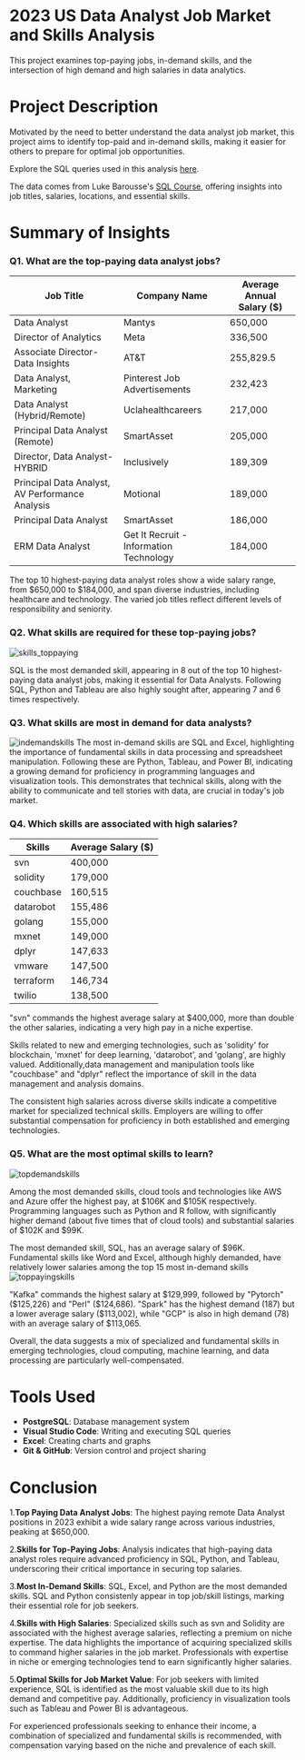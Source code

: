 # 2023 US Data Analyst Job Market and Skills Analysis 
This project examines top-paying jobs, in-demand skills, and the intersection of high demand and high salaries in data analytics.
# Project Description
Motivated by the need to better understand the data analyst job market, this project aims to identify top-paid and in-demand skills, making it easier for others to prepare for optimal job opportunities.

Explore the SQL queries used in this analysis [here](project_queries).

The data comes from Luke Barousse's  [SQL Course](http://lukebarousse.com/sql), offering insights into job titles, salaries, locations, and essential skills.

# Summary of Insights
### Q1. What are the top-paying data analyst jobs?
| Job Title                                      | Company Name                                 | Average Annual Salary ($) |
|------------------------------------------------|----------------------------------------------|---------------------------|
| Data Analyst                                   | Mantys                                       | 650,000                   |
| Director of Analytics                          | Meta                                         | 336,500                   |
| Associate Director- Data Insights              | AT&T                                         | 255,829.5                 |
| Data Analyst, Marketing                        | Pinterest Job Advertisements                 | 232,423                   |
| Data Analyst (Hybrid/Remote)                   | Uclahealthcareers                            | 217,000                   |
| Principal Data Analyst (Remote)                | SmartAsset                                   | 205,000                   |
| Director, Data Analyst- HYBRID                 | Inclusively                                  | 189,309                   |
| Principal Data Analyst, AV Performance Analysis| Motional                                     | 189,000                   |
| Principal Data Analyst                         | SmartAsset                                   | 186,000                   |
| ERM Data Analyst                               | Get It Recruit - Information Technology      | 184,000                   |

The top 10 highest-paying data analyst roles show a wide salary range, from $650,000 to $184,000, and span diverse industries, including healthcare and technology. The varied job titles reflect different levels of responsibility and seniority.
### Q2. What skills are required for these top-paying jobs?
![skills_toppaying](visuals\skills_toppaying.png)

SQL is the most demanded skill, appearing in 8 out of the top 10 highest-paying data analyst jobs, making it essential for Data Analysts. Following SQL, Python and Tableau are also highly sought after, appearing 7 and 6 times respectively.
### Q3. What skills are most in demand for data analysts?
![indemandskills](visuals\skillsdemand.png)
The most in-demand skills are SQL and Excel, highlighting the importance of fundamental skills in data processing and spreadsheet manipulation. Following these are Python, Tableau, and Power BI, indicating a growing demand for proficiency in programming languages and visualization tools. This demonstrates that technical skills, along with the ability to communicate and tell stories with data, are crucial in today's job market.
### Q4. Which skills are associated with high salaries?
| Skills    | Average Salary ($) |
|-----------|--------------------|
| svn       | 400,000            |
| solidity  | 179,000            |
| couchbase | 160,515            |
| datarobot | 155,486            |
| golang    | 155,000            |
| mxnet     | 149,000            |
| dplyr     | 147,633            |
| vmware    | 147,500            |
| terraform | 146,734            |
| twilio    | 138,500            |

"svn" commands the highest average salary at $400,000, more than double the other salaries, indicating a very high pay in a niche expertise.

Skills related to new and emerging technologies, such as 'solidity' for blockchain, 'mxnet' for deep learning, 'datarobot', and 'golang', are highly valued. Additionally,data management and manipulation tools like "couchbase" and "dplyr" reflect the importance of skill in the data management and analysis domains.

The consistent high salaries across diverse skills indicate a competitive market for specialized technical skills. Employers are willing to offer substantial compensation for proficiency in both established and emerging technologies.

### Q5. What are the most optimal skills to learn?
![topdemandskills](visuals\top15demandedskills.png)

Among the most demanded skills, cloud tools and technologies like AWS and Azure offer the highest pay, at $106K and $105K respectively. Programming languages such as Python and R follow, with significantly higher demand (about five times that of cloud tools) and substantial salaries of $102K and $99K. 

The most demanded skill, SQL, has an average salary of $96K. Fundamental skills like Word and Excel, although highly demanded, have relatively lower salaries among the top 15 most in-demand skills
![toppayingskills](visuals\top15payingskills.png)

"Kafka" commands the highest salary at $129,999, followed by "Pytorch" ($125,226) and "Perl" ($124,686). "Spark" has the highest demand (187) but a lower average salary ($113,002), while "GCP" is also in high demand (78) with an average salary of $113,065.

Overall, the data suggests a mix of specialized and fundamental skills in emerging technologies, cloud computing, machine learning, and data processing are particularly well-compensated.

# Tools Used
- **PostgreSQL**: Database management system
- **Visual Studio Code**: Writing and executing SQL queries
- **Excel**: Creating charts and graphs
- **Git & GitHub**: Version control and project sharing

# Conclusion
1.**Top Paying Data Analyst Jobs**: The highest paying remote Data Analyst positions in 2023 exhibit a wide salary range across various industries, peaking at $650,000.

2.**Skills for Top-Paying Jobs**: Analysis indicates that high-paying data analyst roles require advanced proficiency in SQL, Python, and Tableau, underscoring their critical importance in securing top salaries.

3.**Most In-Demand Skills**: SQL, Excel, and Python are the most demanded skills. SQL and Python consistenly appear in top job/skill listings, marking their essential role for job seekers.

4.**Skills with High Salaries**: Specialized skills such as svn and Solidity are associated with the highest average salaries, reflecting a premium on niche expertise. The data highlights the importance of acquiring specialized skills to command higher salaries in the job market. Professionals with expertise in niche or emerging technologies tend to earn significantly higher salaries.

5.**Optimal Skills for Job Market Value**: For job seekers with limited experience, SQL is identified as the most valuable skill due to its high demand and competitive pay. Additionally, proficiency in visualization tools such as Tableau and Power BI is advantageous. 

For experienced professionals seeking to enhance their income, a combination of specialized and fundamental skills is recommended, with compensation varying based on the niche and prevalence of each skill.